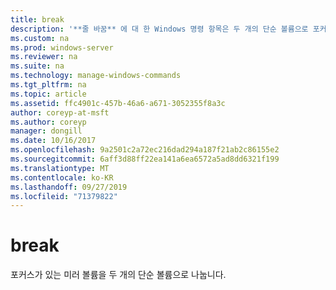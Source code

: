 ```yaml
---
title: break
description: '**줄 바꿈** 에 대 한 Windows 명령 항목은 두 개의 단순 볼륨으로 포커스가 있는 미러 볼륨'
ms.custom: na
ms.prod: windows-server
ms.reviewer: na
ms.suite: na
ms.technology: manage-windows-commands
ms.tgt_pltfrm: na
ms.topic: article
ms.assetid: ffc4901c-457b-46a6-a671-3052355f8a3c
author: coreyp-at-msft
ms.author: coreyp
manager: dongill
ms.date: 10/16/2017
ms.openlocfilehash: 9a2501c2a72ec216dad294a187f21ab2c86155e2
ms.sourcegitcommit: 6aff3d88ff22ea141a6ea6572a5ad8dd6321f199
ms.translationtype: MT
ms.contentlocale: ko-KR
ms.lasthandoff: 09/27/2019
ms.locfileid: "71379822"
---
```

# <a name="break"></a>break



포커스가 있는 미러 볼륨을 두 개의 단순 볼륨으로 나눕니다.

